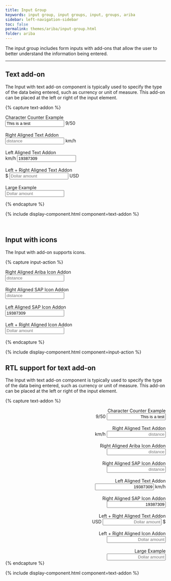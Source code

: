 ```yaml
---
title: Input Group
keywords: input group, input groups, input, groups, ariba
sidebar: left-navigation-sidebar
toc: false
permalink: themes/ariba/input-group.html
folder: ariba
---
```

<link rel="stylesheet" type="text/css" href="{{site.baseurl}}/css/theme/ariba/fundamental-ui-ariba-icons.css">


The input group includes form inputs with add-ons that allow the user to better understand the information being entered.

<hr/>

## Text add-on

The Input with text add-on component is typically used to specify the type of the data being entered, such as currency or unit of measure. This add-on can be placed at the left or right of the input element.

{% capture text-addon %}

<div class="fd-form__group">
    <div class="fd-form__item">
        <label class="fd-form__label" for="">Character Counter Example</label>
        <div class="fd-input-group fd-input-group--after">
            <input class="" type="text" id="" name="" value="This is a test">
            <span class="fd-input-group__addon fd-input-group__addon--after">9/50</span>
        </div>
    </div>
</div>
<br>
<div class="fd-form__group">
    <div class="fd-form__item">
        <label class="fd-form__label" for="">Right Aligned Text Addon</label>
        <div class="fd-input-group fd-input-group--after">
            <input class="fd-form__control" type="text" id="" value="" placeholder='distance'>
            <span class="fd-input-group__addon fd-input-group__addon--after">km/h</span>
        </div>
    </div>
</div>
<br>
<div class="fd-form__group">
    <div class="fd-form__item">
        <label class="fd-form__label" for="">Left Aligned Text Addon</label>
        <div class="fd-input-group fd-input-group--before">
            <span class="fd-input-group__addon fd-input-group__addon--before">km/h</span>
            <input type="text" class="fd-form__control" id="" value="19387309">
        </div>
    </div>
</div>
<br>
<div class="fd-form__group">
    <div class="fd-form__item">
        <label class="fd-form__label" for="">Left + Right Aligned Text Addon</label>
        <div class="fd-input-group fd-input-group--before --after">
            <span class="fd-input-group__addon fd-input-group__addon--before ">$</span>
            <input type="text" class="fd-form__control" id="" value="" placeholder='Dollar amount'>
            <span class="fd-input-group__addon fd-input-group__addon--after ">USD</span>
        </div>
    </div>
</div>
<br>
<div class="fd-form__group">
    <div class="fd-form__item">
        <label class="fd-form__label" for="">Large Example</label>
        <div class="fd-input-group fd-input-group--before --after --l">
            <span class="fd-input-group__addon fd-input-group__addon--before sap-icon--opportunity"></span>
            <input type="text" class="fd-form__control --l" id="" value="" placeholder='Dollar amount'>
            <span class="fd-input-group__addon fd-input-group__addon--after ariba-icon--pinned"></span>
        </div>
    </div>
</div>

{% endcapture %}

{% include display-component.html component=text-addon %}

<br />

## Input with icons

The Input with add-on supports icons.

{% capture input-action %}

<div class="fd-form__group">
    <div class="fd-form__item">
        <label class="fd-form__label" for="">Right Aligned Ariba Icon Addon</label>
        <div class="fd-input-group fd-input-group--after">
            <input type="text" class="fd-form__control" id="" value="" placeholder='distance'>
            <span class="fd-input-group__addon fd-input-group__addon--after ariba-icon--grade"></span>
        </div>
    </div>
</div>
<br>
<div class="fd-form__group">
    <div class="fd-form__item">
        <label class="fd-form__label" for="">Right Aligned SAP Icon Addon</label>
        <div class="fd-input-group fd-input-group--after">
            <input type="text" class="fd-form__control" id="" value="" placeholder='distance'>
            <span class="fd-input-group__addon fd-input-group__addon--after sap-icon--product"></span>
        </div>
    </div>
</div>
<br>

<div class="fd-form__group">
    <div class="fd-form__item">
       <label class="fd-form__label" for="">Left Aligned SAP Icon Addon</label>
        <div class="fd-input-group fd-input-group--before">
            <span class="fd-input-group__addon fd-input-group__addon--before sap-icon--temperature"></span>
            <input type="text" class="fd-form__control" id="" value="19387309">
        </div>
    </div>
</div>
<br>

<div class="fd-form__group">
    <div class="fd-form__item">
       <label class="fd-form__label" for="">Left + Right Aligned Icon Addon</label>
        <div class="fd-input-group fd-input-group--before --after">
            <span class="fd-input-group__addon fd-input-group__addon--before sap-icon--opportunity"></span>
            <input type="text" class="fd-form__control" id="" value="" placeholder='Dollar amount'>
            <span class="fd-input-group__addon fd-input-group__addon--after ariba-icon--pinned"></span>
        </div>
    </div>
</div>
<br>
{% endcapture %}

{% include display-component.html component=input-action %}

## RTL support for text add-on

The Input with text add-on component is typically used to specify the type of the data being entered, such as currency or unit of measure. This add-on can be placed at the left or right of the input element.

{% capture text-addon %}
<div dir='rtl'>
<div class="fd-form__group">
    <div class="fd-form__item">
        <label class="fd-form__label" for="">Character Counter Example</label>
        <div class="fd-input-group fd-input-group--after">
            <input class="fd-form__control" type="text" id="" name="" value="This is a test">
            <span class="fd-input-group__addon fd-input-group__addon--after">9/50</span>
        </div>
    </div>
</div>
<br>
<div class="fd-form__group">
    <div class="fd-form__item">
        <label class="fd-form__label" for="">Right Aligned Text Addon</label>
        <div class="fd-input-group fd-input-group--after">
            <input class="fd-form__control" type="text" id="" value="" placeholder='distance'>
            <span class="fd-input-group__addon fd-input-group__addon--after">km/h</span>
        </div>
    </div>
</div>
<br>
<div class="fd-form__group">
    <div class="fd-form__item">
        <label class="fd-form__label" for="">Right Aligned Ariba Icon Addon</label>
        <div class="fd-input-group fd-input-group--after">
            <input type="text" class="fd-form__control" id="" value="" placeholder='distance'>
            <span class="fd-input-group__addon fd-input-group__addon--after ariba-icon--grade"></span>
        </div>
    </div>
</div>
<br>
<div class="fd-form__group">
    <div class="fd-form__item">
        <label class="fd-form__label" for="">Right Aligned SAP Icon Addon</label>
        <div class="fd-input-group fd-input-group--after">
            <input type="text" class="fd-form__control" id="" value="" placeholder='distance'>
            <span class="fd-input-group__addon fd-input-group__addon--after sap-icon--product"></span>
        </div>
    </div>
</div>
<br>
<div class="fd-form__group">
    <div class="fd-form__item">
        <label class="fd-form__label" for="">Left Aligned Text Addon</label>
        <div class="fd-input-group fd-input-group--before">
            <span class="fd-input-group__addon fd-input-group__addon--before">km/h</span>
            <input type="text" class="fd-form__control" id="" value="19387309">
        </div>
    </div>
</div>
<br>
<div class="fd-form__group">
    <div class="fd-form__item">
       <label class="fd-form__label" for="">Right Aligned SAP Icon Addon</label>
        <div class="fd-input-group fd-input-group--before">
            <span class="fd-input-group__addon fd-input-group__addon--before sap-icon--temperature"></span>
            <input type="text" class="fd-form__control" id="" value="19387309">
        </div>
    </div>
</div>
<br>
<div class="fd-form__group">
    <div class="fd-form__item">
        <label class="fd-form__label" for="">Left + Right Aligned Text Addon</label>
        <div class="fd-input-group fd-input-group--before --after">
            <span class="fd-input-group__addon fd-input-group__addon--before ">$</span>
            <input type="text" class="fd-form__control" id="" value="" placeholder='Dollar amount'>
            <span class="fd-input-group__addon fd-input-group__addon--after ">USD</span>
        </div>
    </div>
</div>
<br>
<div class="fd-form__group">
    <div class="fd-form__item">
       <label class="fd-form__label" for="">Left + Right Aligned Icon Addon</label>
        <div class="fd-input-group fd-input-group--before --after">
            <span class="fd-input-group__addon fd-input-group__addon--before sap-icon--opportunity"></span>
            <input type="text" class="fd-form__control" id="" value="" placeholder='Dollar amount'>
            <span class="fd-input-group__addon fd-input-group__addon--after ariba-icon--pinned"></span>
        </div>
    </div>
</div>
<br>
<div class="fd-form__group">
    <div class="fd-form__item">
        <label class="fd-form__label" for="">Large Example</label>
        <div class="fd-input-group fd-input-group--before --after --l">
            <span class="fd-input-group__addon fd-input-group__addon--before sap-icon--opportunity"></span>
            <input type="text" class="fd-form__control --l" id="" value="" placeholder='Dollar amount'>
            <span class="fd-input-group__addon fd-input-group__addon--after ariba-icon--pinned"></span>
        </div>
    </div>
</div>
</div>
{% endcapture %}

{% include display-component.html component=text-addon %}

<br/>